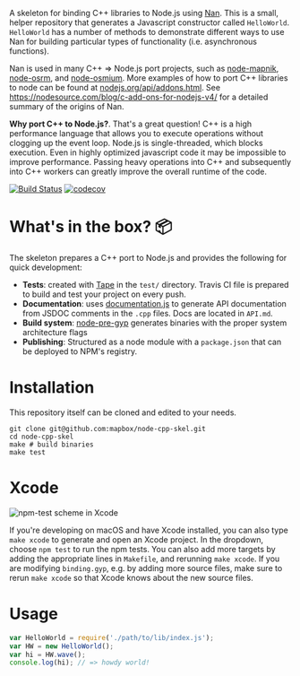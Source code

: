 A skeleton for binding C++ libraries to Node.js using [Nan](https://github.com/nodejs/nan). This is a small, helper repository that generates a Javascript constructor called `HelloWorld`. `HelloWorld` has a number of methods to demonstrate different ways to use Nan for building particular types of functionality (i.e. asynchronous functions).

Nan is used in many C++ => Node.js port projects, such as [node-mapnik](https://github.com/mapnik/node-mapnik), [node-osrm](https://github.com/Project-OSRM/node-osrm), and [node-osmium](https://github.com/osmcode/node-osmium). More examples of how to port C++ libraries to node can be found at [nodejs.org/api/addons.html](https://nodejs.org/api/addons.html). See https://nodesource.com/blog/c-add-ons-for-nodejs-v4/ for a detailed summary of the origins of Nan.

**Why port C++ to Node.js?**. That's a great question! C++ is a high performance language that allows you to execute operations without clogging up the event loop. Node.js is single-threaded, which blocks execution. Even in highly optimized javascript code it may be impossible to improve performance. Passing heavy operations into C++ and subsequently into C++ workers can greatly improve the overall runtime of the code.

[![Build Status](https://travis-ci.org/mapbox/node-cpp-skel.svg?branch=master)](https://travis-ci.org/mapbox/node-cpp-skel)
[![codecov](https://codecov.io/gh/mapbox/node-cpp-skel/branch/master/graph/badge.svg)](https://codecov.io/gh/mapbox/node-cpp-skel)

# What's in the box? :package:

The skeleton prepares a C++ port to Node.js and provides the following for quick development:

* **Tests**: created with [Tape](https://github.com/substack/tape) in the `test/` directory. Travis CI file is prepared to build and test your project on every push.
* **Documentation**: uses [documentation.js](http://documentation.js.org/) to generate API documentation from JSDOC comments in the `.cpp` files. Docs are located in `API.md`.
* **Build system**: [node-pre-gyp](https://github.com/mapbox/node-pre-gyp) generates binaries with the proper system architecture flags
* **Publishing**: Structured as a node module with a `package.json` that can be deployed to NPM's registry.

# Installation

This repository itself can be cloned and edited to your needs.

```
git clone git@github.com:mapbox/node-cpp-skel.git
cd node-cpp-skel
make # build binaries
make test
```

# Xcode

![npm-test scheme in Xcode](https://cloud.githubusercontent.com/assets/52399/16448893/4967a454-3df4-11e6-8bb5-701fe46174ef.png)

If you're developing on macOS and have Xcode installed, you can also type `make xcode` to generate and open an Xcode project. In the dropdown, choose `npm test` to run the npm tests. You can also add more targets by adding the appropriate lines in `Makefile`, and rerunning `make xcode`. If you are modifying `binding.gyp`, e.g. by adding more source files, make sure to rerun `make xcode` so that Xcode knows about the new source files.

# Usage

```javascript
var HelloWorld = require('./path/to/lib/index.js');
var HW = new HelloWorld();
var hi = HW.wave();
console.log(hi); // => howdy world!
```
